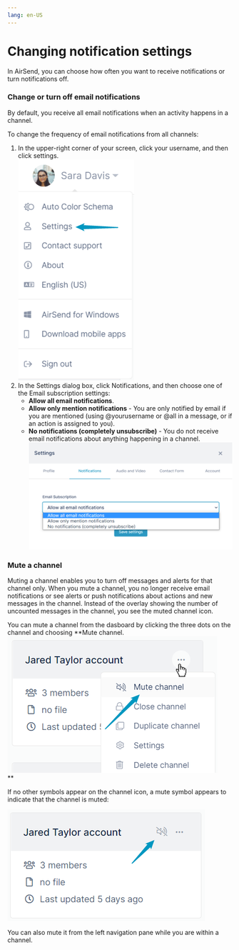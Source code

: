 ```yaml
---
lang: en-US
---
```


# Changing notification settings

In AirSend, you can choose how often you want to receive notifications or turn notifications off.

### Change or turn off email notifications

By default, you receive all email notifications when an activity happens in a channel.  
  
To change the frequency of email notifications from all channels:

1.  In the upper-right corner of your screen, click your username, and then click settings.  
    ![](../assets/using-airsend/changing-notification-settings/as-settings-feb.png)
2.  In the Settings dialog box, click Notifications, and then choose one of the Email subscription settings:
    -   **Allow all email notifications**.
    -   **Allow only mention notifications** - You are only notified by email if you are mentioned (using @yourusername or @all in a message, or if an action is assigned to you). 
    -   **No notifications (completely unsubscribe)** - You do not receive email notifications about anything happening in a channel.  
        ![](../assets/using-airsend/changing-notification-settings/as-change-notif-settings.png)

### Mute a channel 

Muting a channel enables you to turn off messages and alerts for that channel only. When you mute a channel, you no longer receive email notifications or see alerts or push notifications about actions and new messages in the channel. Instead of the overlay showing the number of uncounted messages in the channel, you see the muted channel icon.

You can mute a channel from the dasboard by clicking the three dots on the channel and choosing **Mute channel.  
![](../assets/using-airsend/changing-notification-settings/as-mute-channel.png)  
**

If no other symbols appear on the channel icon, a mute symbol appears to indicate that the channel is muted:  
  
![](../assets/using-airsend/changing-notification-settings/as-mute-icon.png)

You can also mute it from the left navigation pane while you are within a channel.